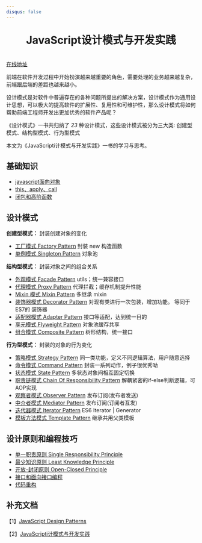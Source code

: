 ```yaml
---
disqus: false
---
```


<h1 align="center" style="margin: 30px 0 35px;">JavaScript设计模式与开发实践</h1>
<p align="center">
  
</p>

[在线地址]()

前端在软件开发过程中开始扮演越来越重要的角色，需要处理的业务越来越复杂，前端跟后端的差距也越来越小。 

设计模式是对软件中普遍存在的各种问题所提出的解决方案，设计模式作为通用设计思想，可以极大的提高软件的扩展性、复用性和可维护性，那么设计模式将如何帮助前端工程师开发出更加优秀的软件产品呢？

《设计模式》一书共归纳了 <i class="focus">23</i> 种设计模式，这些设计模式被分为三大类: 创建型模式、结构型模式、行为型模式

本文为《JavaScripti计模式与开发实践》一书的学习与思考。

## 基础知识

- [javascript面向对象](/javascript面向对象.html)
- [this、apply、call](/this、apply、call.html)
- [闭包和高阶函数](/闭包和高阶函数.html)


## 设计模式

**创建型模式：** 封装创建对象的变化

- [工厂模式 Factory Pattern](/工厂模式.html)        封装 new 构造函数
- [单例模式 Singleton Pattern](/单例模式.html)      对象池

**结构型模式：** 封装对象之间的组合关系

- [外观模式 Facade Pattern](/外观模式.html)	          utils；统一兼容接口
- [代理模式 Proxy Pattern](/代理模式.html)	          代理拦截；缓存机制提升性能
- [Mixin 模式 Mixin Pattern](/Mixin模式.html)          多继承 mixin
- [装饰器模式 Decorator Pattern](/装饰器模式.html)       对现有类进行一次包装，增加功能。 等同于 ES7的 装饰器
- [适配器模式 Adapter Pattern](/适配器模式.html)         接口等适配，达到统一目的
- [享元模式 Flyweight Pattern](/享元模式.html)          对象池缓存共享
- [组合模式 Composite Pattern](/组合模式.html)          树形结构，统一接口

**行为型模式：** 封装的对象的行为变化

- [策略模式 Strategy Pattern](/策略模式.html)	         同一类功能，定义不同逻辑算法，用户随意选择
- [命令模式 Command Pattern](/命令模式.html)           封装一系列动作，例子很优秀呦
- [状态模式 State Pattern](/状态模式.html)	         多状态对象间相互固定切换
- [职责链模式 Chain Of Responsibility Pattern](/职责链模式.html)	        解耦紧密的if-else判断逻辑，可AOP实现
- [观察者模式 Observer Pattern](/观察者模式.html)	      发布订阅(发布者发送)
- [中介者模式 Mediator Pattern](/中介者模式.html)        发布订阅(订阅者互发)
- [迭代器模式 Iterator Pattern](/迭代器模式.html)        ES6 Iterator | Generator
- [模板方法模式 Template Pattern](/模板方法模式.html)    继承共用父类模板

## 设计原则和编程技巧
- [单一职责原则 Single Responsibility Principle](/单一职责原则.html)	
- [最少知识原则 Least Knowledge Principle](/最少知识原则.html)	
- [开放-封闭原则 Open-Closed Principle](/开放-封闭原则.html)	
- [接口和面向接口编程](/接口和面向接口编程.html)	
- [代码重构](/代码重构.html)	

## 补充文档
【1】[JavaScript Design Patterns](https://medium.com/better-programming/javascript-design-patterns-25f0faaaa15)

【2】[JavaScripti计模式与开发实践](https://www.kancloud.cn/wengwang/read_1/436074)